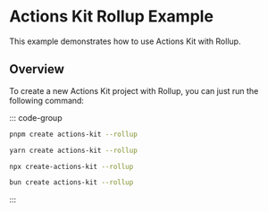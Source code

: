 # Actions Kit Rollup Example

This example demonstrates how to use Actions Kit with Rollup.

## Overview

To create a new Actions Kit project with Rollup, you can just run the following command:

::: code-group

```bash [pnpm]
pnpm create actions-kit --rollup
```

```bash [yarn]
yarn create actions-kit --rollup
```

```bash [npm]
npx create-actions-kit --rollup
```

```bash [bun]
bun create actions-kit --rollup
```

:::

